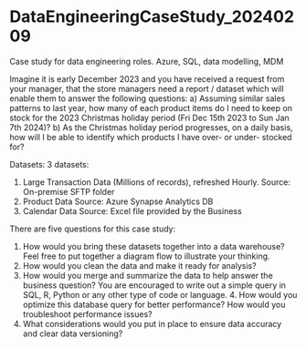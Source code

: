 # DataEngineeringCaseStudy_20240209
Case study for data engineering roles. Azure, SQL, data modelling, MDM

Imagine it is early December 2023 and you have received a request from your manager, that the store managers need a report / dataset which will enable them to answer the following questions: a) Assuming similar sales patterns to last year, how many of each product items do I need to keep on stock for the 2023 Christmas holiday period (Fri Dec 15th 2023 to Sun Jan 7th 2024)? b) As the Christmas holiday period progresses, on a daily basis, how will I be able to identify which products I have over- or under- stocked for?

Datasets: 3 datasets:
1.	Large Transaction Data (Millions of records), refreshed Hourly. Source: On-premise SFTP folder
2.	Product Data Source: Azure Synapse Analytics DB
3.	Calendar Data Source: Excel file provided by the Business

There are five questions for this case study:
1. How would you bring these datasets together into a data warehouse? Feel free to put together a diagram flow to illustrate your thinking.
2. How would you clean the data and make it ready for analysis?
3. How would you merge and summarize the data to help answer the business question? You are encouraged to write out a simple query in SQL, R, Python or any other type of code or language. 4. How would you optimize this database query for better performance? How would you troubleshoot performance issues?
5. What considerations would you put in place to ensure data accuracy and clear data versioning?
